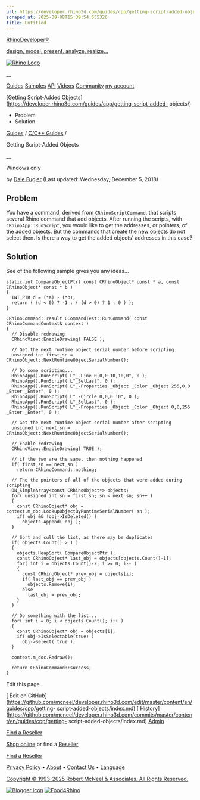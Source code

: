 ```yaml
---
url: https://developer.rhino3d.com/guides/cpp/getting-script-added-objects/
scraped_at: 2025-09-08T15:39:54.655326
title: Untitled
---
```


[RhinoDeveloper®](/)

[design, model, present, analyze, realize...](/)

[![Rhino Logo](https://developer.rhino3d.com/images/rhinodevlogo.png)](/)

__

[Guides](https://developer.rhino3d.com/guides)
[Samples](https://developer.rhino3d.com/samples)
[API](https://developer.rhino3d.com/api)
[Videos](https://developer.rhino3d.com/videos)
[Community](https://discourse.mcneel.com/c/rhino-developer) [my account
](https://www.rhino3d.com/my-account/ "Manage your account, licenses, and
teams")

[Getting Script-Added
Objects](https://developer.rhino3d.com/guides/cpp/getting-script-added-
objects/)

  * Problem
  * Solution

[Guides](https://developer.rhino3d.com/en/guides/) / [C/C++
Guides](https://developer.rhino3d.com/en/guides/cpp/) /

Getting Script-Added Objects

__

Windows only

by [Dale Fugier](https://discourse.mcneel.com/u/dale/) (Last updated:
Wednesday, December 5, 2018)

## Problem

You have a command, derived from `CRhinoScriptCommand`, that scripts several
Rhino command that add objects. After running the scripts, with
`CRhinoApp::RunScript`, you would like to get the addresses, or pointers, of
the added objects. But the commands that create the new objects do not select
then. Is there a way to get the added objects’ addresses in this case?

## Solution

See of the following sample gives you any ideas…

    
    
    static int CompareObjectPtr( const CRhinoObject* const * a, const CRhinoObject* const * b )
    {
      INT_PTR d = (*a) - (*b);
      return ( (d < 0) ? -1 : ( (d > 0) ? 1 : 0 ) );
    }
    
    CRhinoCommand::result CCommandTest::RunCommand( const CRhinoCommandContext& context )
    {
      // Disable redrawing
      CRhinoView::EnableDrawing( FALSE );
    
      // Get the next runtime object serial number before scripting
      unsigned int first_sn = CRhinoObject::NextRuntimeObjectSerialNumber();
    
      // Do some scripting...
      RhinoApp().RunScript( L"_-Line 0,0,0 10,10,0", 0 );
      RhinoApp().RunScript( L"_SelLast", 0 );
      RhinoApp().RunScript( L"_-Properties _Object _Color _Object 255,0,0 _Enter _Enter", 0 );
      RhinoApp().RunScript( L"_-Circle 0,0,0 10", 0 );
      RhinoApp().RunScript( L"_SelLast", 0 );
      RhinoApp().RunScript( L"_-Properties _Object _Color _Object 0,0,255 _Enter _Enter", 0 );
    
      // Get the next runtime object serial number after scripting
      unsigned int next_sn = CRhinoObject::NextRuntimeObjectSerialNumber();
    
      // Enable redrawing
      CRhinoView::EnableDrawing( TRUE );
    
      // if the two are the same, then nothing happened
      if( first_sn == next_sn )
        return CRhinoCommand::nothing;
    
      // The the pointers of all of the objects that were added during scripting
      ON_SimpleArray<const CRhinoObject*> objects;
      for( unsigned int sn = first_sn; sn < next_sn; sn++ )
      {
        const CRhinoObject* obj = context.m_doc.LookupObjectByRuntimeSerialNumber( sn );
        if( obj && !obj->IsDeleted() )
          objects.Append( obj );
      }
    
      // Sort and cull the list, as there may be duplicates
      if( objects.Count() > 1 )
      {
        objects.HeapSort( CompareObjectPtr );
        const CRhinoObject* last_obj = objects[objects.Count()-1];
        for( int i = objects.Count()-2; i >= 0; i-- )
        {
          const CRhinoObject* prev_obj = objects[i];
          if( last_obj == prev_obj )
            objects.Remove(i);
          else
            last_obj = prev_obj;
        }
      }
    
      // Do something with the list...
      for( int i = 0; i < objects.Count(); i++ )
      {
        const CRhinoObject* obj = objects[i];
        if( obj->IsSelectable(true) )
          obj->Select( true );
      }
    
      context.m_doc.Redraw();
    
      return CRhinoCommand::success;
    }
    

Edit this page

[ Edit on
GitHub](https://github.com/mcneel/developer.rhino3d.com/edit/master/content/en/guides/cpp/getting-
script-added-objects/index.md) [
History](https://github.com/mcneel/developer.rhino3d.com/commits/master/content/en/guides/cpp/getting-
script-added-objects/index.md) [ Admin](https://developer.rhino3d.com/admin)

[Find a Reseller](https://www.rhino3d.com/sales)

[Shop online](https://www.rhino3d.com/store) or find a
[Reseller](https://www.rhino3d.com/sales)

[Find a Reseller](https://www.rhino3d.com/sales)

[Privacy Policy](https://www.rhino3d.com/privacy) •
[About](https://www.rhino3d.com/mcneel/about) • [Contact
Us](https://www.rhino3d.com/mcneel/contact) • [
Language](https://www.rhino3d.com/language "Change to a different region or
language")

[Copyright © 1993-2025 Robert McNeel & Associates. All Rights
Reserved.](https://www.rhino3d.com/mcneel/about)

[](https://www.facebook.com/McNeelRhinoceros/)
[](https://twitter.com/bobmcneel) [](https://www.linkedin.com/groups/75313/)
[](https://www.youtube.com/user/RhinoGuide/videos) [](https://vimeo.com/rhino)
[![Blogger
icon](https://developer.rhino3d.com/images/blogger.svg)](http://blog.rhino3d.com/)
[![Food4Rhino](https://developer.rhino3d.com/images/f4r_icon_01.svg)](https://www.food4rhino.com)

